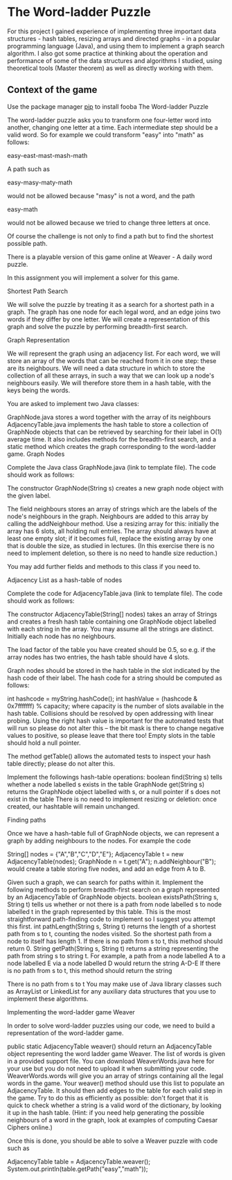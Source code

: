 # The Word-ladder Puzzle

For this project I gained experience of implementing three important data structures - hash tables, resizing arrays and directed graphs - in a popular programming language (Java), and using them to implement a graph search algorithm. I also got some practice at thinking about the operation and performance of some of the data structures and algorithms I studied, using theoretical tools (Master theorem) as well as directly working with them. 

## Context of the game

Use the package manager [pip](https://pip.pypa.io/en/stable/) to install fooba
The Word-ladder Puzzle

The word-ladder puzzle asks you to transform one four-letter word into another, changing one letter at a time. Each intermediate step should be a valid word. So for example we could transform "easy" into "math" as follows:

easy-east-mast-mash-math

A path such as

easy-masy-maty-math

would not be allowed because "masy" is not a word, and the path

easy-math

would not be allowed because we tried to change three letters at once. 

Of course the challenge is not only to find a path but to find the shortest possible path. 

There is a playable version of this game online at Weaver - A daily word puzzle.

In this assignment you will implement a solver for this game. 

Shortest Path Search

We will solve the puzzle by treating it as a search for a shortest path in a graph. The graph has one node for each legal word, and an edge joins two words if they differ by one letter. We will create a representation of this graph and solve the puzzle by performing breadth-first search. 

Graph Representation

We will represent the graph using an adjacency list. For each word, we will store an array of the words that can be reached from it in one step: these are its neighbours. We will need a data structure in which to store the collection of all these arrays, in such a way that we can look up a node's neighbours easily. We will therefore store them in a hash table, with the keys being the words. 

You are asked to implement two Java classes:

GraphNode.java stores a word together with the array of its neighbours
AdjacencyTable.java implements the hash table to store a collection of GraphNode objects that can be retrieved by searching for their label in O(1) average time. It also includes methods for the breadth-first search, and a static method which creates the graph corresponding to the word-ladder game. 
Graph Nodes

Complete the Java class GraphNode.java (link to template file). The code should work as follows:

The constructor GraphNode(String s) creates a new graph node object with the given label.

The field neighbours stores an array of strings which are the labels of the node's neighbours in the graph. Neighbours are added to this array by calling the addNeighbour method. Use a resizing array for this: initially the array has 6 slots, all holding null entries. The array should always have at least one empty slot; if it becomes full, replace the existing array by one that is double the size, as studied in lectures. (In this exercise there is no need to implement deletion, so there is no need to handle size reduction.)

You may add further fields and methods to this class if you need to. 

Adjacency List as a hash-table of nodes

Complete the code for AdjacencyTable.java (link to template file). The code should work as follows:

The constructor AdjacencyTable(String[] nodes) takes an array of Strings and creates a fresh hash table containing one GraphNode object labelled with each string in the array. You may assume all the strings are distinct. Initially each node has no neighbours. 

The load factor of the table you have created should be 0.5, so e.g. if the array nodes has two entries, the hash table should have 4 slots.

Graph nodes should be stored in the hash table in the slot indicated by the hash code of their label. The hash code for a string should be computed as follows:

  int hashcode = myString.hashCode();
  int hashValue = (hashcode & 0x7fffffff) % capacity;
where capacity is the number of slots available in the hash table. Collisions should be resolved by open addressing with linear probing. Using the right hash value is important for the automated tests that will run so please do not alter this – the bit mask is there to change negative values to positive, so please leave that there too! Empty slots in the table should hold a null pointer.

The method getTable() allows the automated tests to inspect your hash table directly; please do not alter this. 

Implement the followings hash-table operations:
boolean find(String s) tells whether a node labelled s exists in the table
GraphNode get(String s) returns the GraphNode object labelled with s, or a null pointer if s does not exist in the table
There is no need to implement resizing or deletion: once created, our hashtable will remain unchanged.

Finding paths

Once we have a hash-table full of GraphNode objects, we can represent a graph by adding neighbours to the nodes. For example the code

String[] nodes = {"A","B","C","D","E"};
AdjacencyTable t = new AdjacencyTable(nodes);
GraphNode n = t.get("A");
n.addNeighbour("B");
would create a table storing five nodes, and add an edge from A to B.  

Given such a graph, we can search for paths within it. Implement the following methods to perform breadth-first search on a graph represented by an AdjacencyTable of GraphNode objects. 
boolean existsPath(String s, String t) tells us whether or not there is a path from node labelled s to node labelled t in the graph represented by this table. This is the most straightforward path-finding code to implement so I suggest you attempt this first. 
int pathLength(String s, String t) returns the length of a shortest path from s to t, counting the nodes visited. So the shortest path from a node to itself has length 1. If there is no path from s to t, this method should return 0.
String getPath(String s, String t) returns a string representing the path from string s to string t. For example, a path from a node labelled A to a node labelled E via a node labelled D would return the string
A-D-E
If there is no path from s to t, this method should return the string

There is no path from s to t
You may make use of Java library classes such as ArrayList or LinkedList for any auxiliary data structures that you use to implement these algorithms. 

Implementing the word-ladder game Weaver

In order to solve word-ladder puzzles using our code, we need to build a representation of the word-ladder game. 

public static AdjacencyTable weaver() should return an AdjacencyTable object representing the word ladder game Weaver. The list of words is given in a provided support file. You can download WeaverWords.java here for your use but you do not need to upload it when submitting your code. WeaverWords.words will give you an array of strings containing all the legal words in the game. Your weaver() method should use this list to populate an AdjacencyTable. It should then add edges to the table for each valid step in the game. Try to do this as efficiently as possible: don't forget that it is quick to check whether a string is a valid word of the dictionary, by looking it up in the hash table. (Hint: if you need help generating the possible neighbours of a word in the graph, look at examples of computing Caesar Ciphers online.)

Once this is done, you should be able to solve a Weaver puzzle with code such as

   AdjacencyTable table = AdjacencyTable.weaver();
   System.out.println(table.getPath("easy","math")); 
```bash
```
